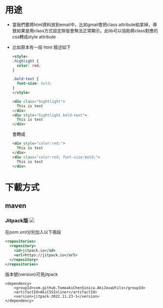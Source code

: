 # 用途
* 當我們要將html資料放到email中，比如gmail會把class attribute給拿掉，導致如果是用class方式設定排版會無法正常顯示。此lib可以協助將class對應的css轉成style attribute 
* 比如原本有一段 html 敘述如下
  ```html
  <style>
  .highlight {
    color: red;
  }

  .bold-text {
    font-size: bold;
  }
  </style>

  <div class="hightlight">
    This is test
  </div>
  <div style="hightlight bold-text">
    This is test
  </div>

  ```

  會轉成

  ```html
  <div style="color:red;">
    This is test
  </div>
  <div class="color:red; font-size:bold;">
    This is test
  </div>

  ```

# 下載方式
## maven

### Jitpack版  [![](https://jitpack.io/v/TomoakiChenSinica/AkiJavaUtils.svg)](https://jitpack.io/#TomoakiChenSinica/AkiJavaUtils)

在pom.xml分別加入以下兩段
```xml
<repositories>
  <repository>
	<id>jitpack.io</id>
	<url>https://jitpack.io</url>
  </repository>
</repositories>
```

版本號(version)可見jitpack
```
<dependency>
	<groupId>com.github.TomoakiChenSinica.AkiJavaUtils</groupId>
	<artifactId>AkiCSSInliner</artifactId>
	<version>jitpack-2022.11.23-1</version>
</dependency>
```

